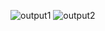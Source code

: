 ![output1](https://github.com/Amruta-Reddy/Python_Practice/assets/115242296/348ec8ed-1ced-4fb3-aaaf-4a0ae5555ea1)
![output2](https://github.com/Amruta-Reddy/Python_Practice/assets/115242296/ab614352-6c1d-4693-b044-2b03bee998e6)
